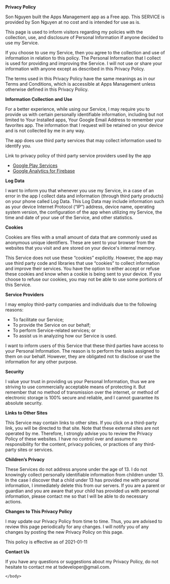 <html>
	<body>
		<strong>Privacy Policy</strong>
		<p>
                  Son Nguyen built the Apps Management app as
                  a Free app. This SERVICE is provided by
                  Son Nguyen at no cost and is intended for use as
                  is.
                </p>
		<p>
                  This page is used to inform visitors regarding my
                  policies with the collection, use, and disclosure of Personal
                  Information if anyone decided to use my Service.
                </p>
		<p>
                  If you choose to use my Service, then you agree to
                  the collection and use of information in relation to this
                  policy. The Personal Information that I collect is
                  used for providing and improving the Service. I will not use or share your information with
                  anyone except as described in this Privacy Policy.
                </p>
		<p>
                  The terms used in this Privacy Policy have the same meanings
                  as in our Terms and Conditions, which is accessible at
                  Apps Management unless otherwise defined in this Privacy Policy.
                </p>
		<p>
			<strong>Information Collection and Use</strong>
		</p>
		<p>
                  For a better experience, while using our Service, I
                  may require you to provide us with certain personally
                  identifiable information, including but not limited to Your Installed apps, Your Google Email Address to remember your favorites app. The information that
                  I request will be retained on your device and is not collected by me in any way.
                </p>
		<div>
			<p>
                    The app does use third party services that may collect
                    information used to identify you.
                  </p>
			<p>
                    Link to privacy policy of third party service providers used
                    by the app
                  </p>
			<ul>
				<li>
					<a href="https://www.google.com/policies/privacy/" target="_blank" rel="noopener noreferrer">Google Play Services</a>
				</li>
				<!---->
				<li>
					<a href="https://firebase.google.com/policies/analytics" target="_blank" rel="noopener noreferrer">Google Analytics for Firebase</a>
				</li>
				<!---->
				<!---->
				<!---->
				<!---->
				<!---->
				<!---->
				<!---->
				<!---->
				<!---->
				<!---->
				<!---->
				<!---->
				<!---->
				<!---->
				<!---->
				<!---->
				<!---->
				<!---->
				<!---->
				<!---->
				<!---->
				<!---->
			</ul>
		</div>
		<p>
			<strong>Log Data</strong>
		</p>
		<p>
                  I want to inform you that whenever you
                  use my Service, in a case of an error in the app
                  I collect data and information (through third party
                  products) on your phone called Log Data. This Log Data may
                  include information such as your device Internet Protocol
                  (“IP”) address, device name, operating system version, the
                  configuration of the app when utilizing my Service,
                  the time and date of your use of the Service, and other
                  statistics.
                </p>
		<p>
			<strong>Cookies</strong>
		</p>
		<p>
                  Cookies are files with a small amount of data that are
                  commonly used as anonymous unique identifiers. These are sent
                  to your browser from the websites that you visit and are
                  stored on your device's internal memory.
                </p>
		<p>
                  This Service does not use these “cookies” explicitly. However,
                  the app may use third party code and libraries that use
                  “cookies” to collect information and improve their services.
                  You have the option to either accept or refuse these cookies
                  and know when a cookie is being sent to your device. If you
                  choose to refuse our cookies, you may not be able to use some
                  portions of this Service.
                </p>
		<p>
			<strong>Service Providers</strong>
		</p>
		<p>
                  I may employ third-party companies and
                  individuals due to the following reasons:
                </p>
		<ul>
			<li>To facilitate our Service;</li>
			<li>To provide the Service on our behalf;</li>
			<li>To perform Service-related services; or</li>
			<li>To assist us in analyzing how our Service is used.</li>
		</ul>
		<p>
                  I want to inform users of this Service
                  that these third parties have access to your Personal
                  Information. The reason is to perform the tasks assigned to
                  them on our behalf. However, they are obligated not to
                  disclose or use the information for any other purpose.
                </p>
		<p>
			<strong>Security</strong>
		</p>
		<p>
                  I value your trust in providing us your
                  Personal Information, thus we are striving to use commercially
                  acceptable means of protecting it. But remember that no method
                  of transmission over the internet, or method of electronic
                  storage is 100% secure and reliable, and I cannot
                  guarantee its absolute security.
                </p>
		<p>
			<strong>Links to Other Sites</strong>
		</p>
		<p>
                  This Service may contain links to other sites. If you click on
                  a third-party link, you will be directed to that site. Note
                  that these external sites are not operated by me.
                  Therefore, I strongly advise you to review the
                  Privacy Policy of these websites. I have
                  no control over and assume no responsibility for the content,
                  privacy policies, or practices of any third-party sites or
                  services.
                </p>
		<p>
			<strong>Children’s Privacy</strong>
		</p>
		<p>
                  These Services do not address anyone under the age of 13.
                  I do not knowingly collect personally
                  identifiable information from children under 13. In the case
                  I discover that a child under 13 has provided
                  me with personal information, I immediately
                  delete this from our servers. If you are a parent or guardian
                  and you are aware that your child has provided us with
                  personal information, please contact me so that
                  I will be able to do necessary actions.
                </p>
		<p>
			<strong>Changes to This Privacy Policy</strong>
		</p>
		<p>
                  I may update our Privacy Policy from
                  time to time. Thus, you are advised to review this page
                  periodically for any changes. I will
                  notify you of any changes by posting the new Privacy Policy on
                  this page.
                </p>
		<p>This policy is effective as of 2021-01-11</p>
		<p>
			<strong>Contact Us</strong>
		</p>
		<p>
                  If you have any questions or suggestions about my
                  Privacy Policy, do not hesitate to contact me at tsdeveloper@gmail.com.
                </p>
		
	</body>
</html>
